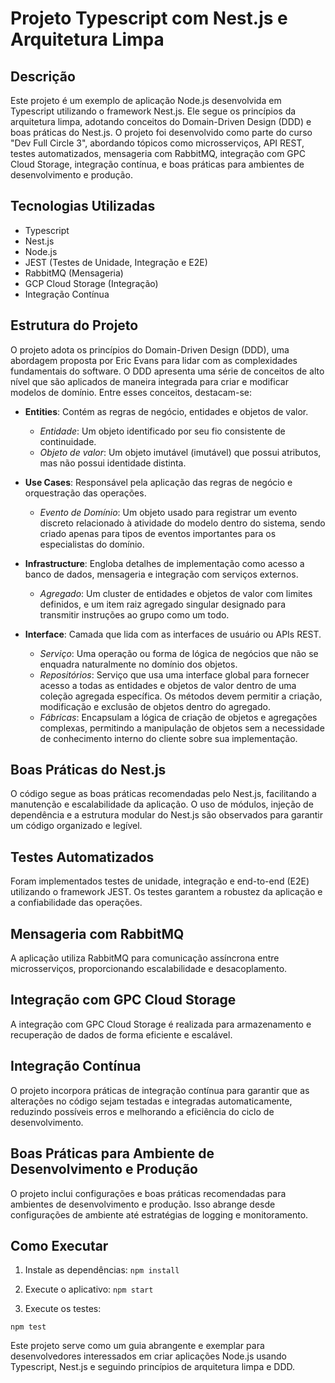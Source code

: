 # Projeto Typescript com Nest.js e Arquitetura Limpa

## Descrição
Este projeto é um exemplo de aplicação Node.js desenvolvida em Typescript utilizando o framework Nest.js. Ele segue os princípios da arquitetura limpa, adotando conceitos do Domain-Driven Design (DDD) e boas práticas do Nest.js. O projeto foi desenvolvido como parte do curso "Dev Full Circle 3", abordando tópicos como microsserviços, API REST, testes automatizados, mensageria com RabbitMQ, integração com GPC Cloud Storage, integração contínua, e boas práticas para ambientes de desenvolvimento e produção.

## Tecnologias Utilizadas
- Typescript
- Nest.js
- Node.js
- JEST (Testes de Unidade, Integração e E2E)
- RabbitMQ (Mensageria)
- GCP Cloud Storage (Integração)
- Integração Contínua

## Estrutura do Projeto
O projeto adota os princípios do Domain-Driven Design (DDD), uma abordagem proposta por Eric Evans para lidar com as complexidades fundamentais do software. O DDD apresenta uma série de conceitos de alto nível que são aplicados de maneira integrada para criar e modificar modelos de domínio. Entre esses conceitos, destacam-se:

- **Entities**: Contém as regras de negócio, entidades e objetos de valor. 
  - *Entidade*: Um objeto identificado por seu fio consistente de continuidade. 
  - *Objeto de valor*: Um objeto imutável (imutável) que possui atributos, mas não possui identidade distinta.

- **Use Cases**: Responsável pela aplicação das regras de negócio e orquestração das operações. 
  - *Evento de Domínio*: Um objeto usado para registrar um evento discreto relacionado à atividade do modelo dentro do sistema, sendo criado apenas para tipos de eventos importantes para os especialistas do domínio.

- **Infrastructure**: Engloba detalhes de implementação como acesso a banco de dados, mensageria e integração com serviços externos. 
  - *Agregado*: Um cluster de entidades e objetos de valor com limites definidos, e um item raiz agregado singular designado para transmitir instruções ao grupo como um todo.

- **Interface**: Camada que lida com as interfaces de usuário ou APIs REST. 
  - *Serviço*: Uma operação ou forma de lógica de negócios que não se enquadra naturalmente no domínio dos objetos. 
  - *Repositórios*: Serviço que usa uma interface global para fornecer acesso a todas as entidades e objetos de valor dentro de uma coleção agregada específica. Os métodos devem permitir a criação, modificação e exclusão de objetos dentro do agregado. 
  - *Fábricas*: Encapsulam a lógica de criação de objetos e agregações complexas, permitindo a manipulação de objetos sem a necessidade de conhecimento interno do cliente sobre sua implementação.


## Boas Práticas do Nest.js
O código segue as boas práticas recomendadas pelo Nest.js, facilitando a manutenção e escalabilidade da aplicação. O uso de módulos, injeção de dependência e a estrutura modular do Nest.js são observados para garantir um código organizado e legível.

## Testes Automatizados
Foram implementados testes de unidade, integração e end-to-end (E2E) utilizando o framework JEST. Os testes garantem a robustez da aplicação e a confiabilidade das operações.

## Mensageria com RabbitMQ
A aplicação utiliza RabbitMQ para comunicação assíncrona entre microsserviços, proporcionando escalabilidade e desacoplamento.

## Integração com GPC Cloud Storage
A integração com GPC Cloud Storage é realizada para armazenamento e recuperação de dados de forma eficiente e escalável.

## Integração Contínua
O projeto incorpora práticas de integração contínua para garantir que as alterações no código sejam testadas e integradas automaticamente, reduzindo possíveis erros e melhorando a eficiência do ciclo de desenvolvimento.

## Boas Práticas para Ambiente de Desenvolvimento e Produção
O projeto inclui configurações e boas práticas recomendadas para ambientes de desenvolvimento e produção. Isso abrange desde configurações de ambiente até estratégias de logging e monitoramento.

## Como Executar
1. Instale as dependências:
```npm install```


2. Execute o aplicativo:
```npm start```

3. Execute os testes:

```npm test```



Este projeto serve como um guia abrangente e exemplar para desenvolvedores interessados em criar aplicações Node.js usando Typescript, Nest.js e seguindo princípios de arquitetura limpa e DDD.
